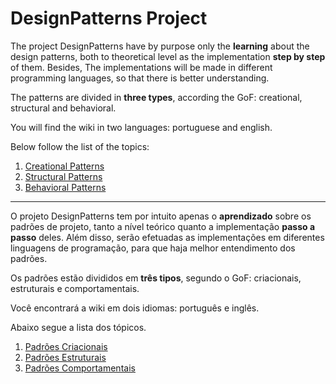 # DesignPatterns Project
The project DesignPatterns have by purpose only the **learning** about the design patterns, both to theoretical level as the implementation **step by step** of them. Besides, The implementations will be made in different programming languages, so that there is better understanding.

The patterns are divided in **three types**, according the GoF: creational, structural and behavioral.

You will find the wiki in two languages: portuguese and english.

Below follow the list of the topics:

1. [Creational Patterns][en_creational_patterns]
2. [Structural Patterns][en_structural_patterns]
3. [Behavioral Patterns][en_behavioral_patterns]

---

O projeto DesignPatterns tem por intuito apenas o **aprendizado** sobre os padrões de projeto, tanto a nível teórico quanto a implementação **passo a passo** deles. Além disso, serão efetuadas as implementações em diferentes linguagens de programação, para que haja melhor entendimento dos padrões.

Os padrões estão divididos em **três tipos**, segundo o GoF: criacionais, estruturais e comportamentais.

Você encontrará a wiki em dois idiomas: português e inglês.

Abaixo segue a lista dos tópicos.

1. [Padrões Criacionais][pt_creational_patterns]
2. [Padrões Estruturais][pt_structural_patterns]
3. [Padrões Comportamentais][pt_behavioral_patterns]

<!-- Links -->
[pt_creational_patterns]: https://github.com/TomazMartins/DesignPatterns/wiki/1.1-Padrões-Criacionais
[pt_structural_patterns]: https://github.com/TomazMartins/DesignPatterns/wiki/1.2-Padrões-Estruturais
[pt_behavioral_patterns]: https://github.com/TomazMartins/DesignPatterns/wiki/1.3-Padrões-Comportamentais

[en_creational_patterns]: https://github.com/TomazMartins/DesignPatterns/wiki/1.1-Creational-Patterns
[en_structural_patterns]: https://github.com/TomazMartins/DesignPatterns/wiki/1.2-Structural-Patterns
[en_behavioral_patterns]: https://github.com/TomazMartins/DesignPatterns/wiki/1.3-Behavioral-Patterns
